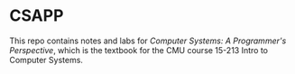 # CSAPP

This repo contains notes and labs for *Computer Systems: A Programmer's Perspective*, which is the textbook for the CMU course 15-213 Intro to Computer Systems.